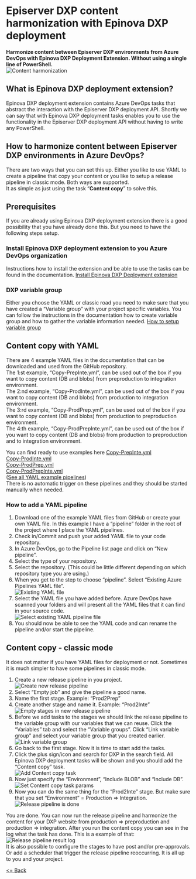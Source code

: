 # Episerver DXP content harmonization with Epinova DXP deployment #
**Harmonize content between Episerver DXP environments from Azure DevOps with Epinova DXP Deployment Extension. Without using a single line of PowerShell.**  
![Content harmonization](Images/ContentHarmonization/Intro_DxpContentSync.jpg)

## What is Epinova DXP deployment extension? ##
Epinova DXP deployment extension contains Azure DevOps tasks that abstract the interaction with the Episerver DXP deployment API. Shortly we can say that with Epinova DXP deployment tasks enables you to use the functionality in the Episerver DXP deployment API without having to write any PowerShell.  

## How to harmonize content between Episerver DXP environments in Azure DevOps? ##
There are two ways that you can set this up. Either you like to use YAML to create a pipeline that copy your content or you like to setup a release pipeline in classic mode. Both ways are supported.  
It as simple as just using the task “**Content copy**” to solve this.

## Prerequisites ##
If you are already using Epinova DXP deployment extension there is a good possibility that you have already done this. But you need to have the following steps setup.  

### Install Epinova DXP deployment extension to you Azure DevOps organization ###
Instructions how to install the extension and be able to use the tasks can be found in the documentation. [Install Epinova DXP Deployment extension](InstallDxpExtension.md)  

### DXP variable group ###
Either you choose the YAML or classic road you need to make sure that you have created a “Variable group” with your project specific variables. You can follow the instructions in the documentation how to create variable group and how to gather the variable information needed. [How to setup variable group](CreateVariableGroup.md)

## Content copy with YAML ##
There are 4 example YAML files in the documentation that can be downloaded and used from the GitHub repository.  
The 1:st example, “Copy-PrepInte.yml”, can be used out of the box if you want to copy content (DB and blobs) from preproduction to integration environment.  
The 2:nd example, “Copy-ProdInte.yml”, can be used out of the box if you want to copy content (DB and blobs) from production to integration environment.  
The 3:rd example, “Copy-ProdPrep.yml”, can be used out of the box if you want to copy content (DB and blobs) from production to preproduction environment.  
The 4:th example, “Copy-ProdPrepInte.yml”, can be used out of the box if you want to copy content (DB and blobs) from production to preproduction and to integration environment.  

You can find ready to use examples here
[Copy-PrepInte.yml](../Pipelines/Copy-PrepInte.yml)  
[Copy-ProdInte.yml](../Pipelines/Copy-ProdInte.yml)  
[Copy-ProdPrep.yml](../Pipelines/Copy-ProdPrep.yml)  
[Copy-ProdPrepInte.yml](../Pipelines/Copy-ProdPrepInte.yml)  
([See all YAML example pipelines](../Pipelines))  
There is no automatic trigger on these pipelines and they should be started manually when needed.  
### How to add a YAML pipeline ###
1.	Download one of the example YAML files from GitHub or create your own YAML file. In this example I have a “pipeline” folder in the root of the project where I place the YAML pipelines.
2.	Check in/Commit and push your added YAML file to your code repository.
3.	In Azure DevOps, go to the Pipeline list page and click on “New pipeline”.
4.	Select the type of your repository.
5.	Select the repository. (This could be little different depending on which repository type you are using.)
6.	When you get to the step to choose “pipeline”. Select “Existing Azure Pipelines YAML file”.  
![Existing YAML file](Images/ContentHarmonization/ExistingAzurePipelinesYamlFile.jpg)  
7.	Select the YAML file you have added before. Azure DevOps have scanned your folders and will present all the YAML files that it can find in your source code.  
![Select existing YAML pipeline file](Images/ContentHarmonization/SelectYamlFile.jpg)  
8.	You should now be able to see the YAML code and can rename the pipeline and/or start the pipeline.

## Content copy - classic mode ##
It does not matter if you have YAML files for deployment or not. Sometimes it is much simpler to have some pipelines in classic mode. 
1.	Create a new release pipeline in you project.  
![Create new release pipeline](Images/ContentHarmonization/CreateNewReleasePipeline.jpg)  
2.	Select “Empty job” and give the pipeline a good name.
3.	Name the first stage. Example: “Prod2Prep”
4.	Create another stage and name it. Example: “Prod2Inte”  
![Empty stages in new release pipeline](Images/ContentHarmonization/2_EmptyStages.jpg)  
5.	Before we add tasks to the stages we should link the release pipeline to the variable group with our variables that we can reuse. Click the “Variables” tab and select the “Variable groups”. Click “Link variable group” and select your variable group that you created earlier.  
![Link variable group](Images/ContentHarmonization/3_LinkVariableGroup.jpg)  
6.	Go back to the first stage. Now it is time to start add the tasks.
7.	Click the plus sign/icon and search for DXP in the search field. All Epinova DXP deployment tasks will be shown and you should add the “Content copy” task.  
![Add Content copy task](Images/ContentHarmonization/4_AddContentCopyTask.jpg)  
8.	Now just specify the “Environment”, “Include BLOB” and “Include DB”.  
![Set Content copy task params](Images/ContentHarmonization/5_SetContentCopyParams.jpg)  
9.	Now you can do the same thing for the “Prod2Inte” stage. But make sure that you set “Environment” = Production => Integration.  
![Release pipeline is done](Images/ContentHarmonization/7_ClassicResult.jpg)  
  



You are done. You can now run the release pipeline and harmonize the content for your DXP website from production => preproduction and production => integration. After you run the content copy you can see in the log what the task has done. This is a example of that:  
![Release pipeline result log](Images/ContentHarmonization/ContentCopyProgress_done.jpg)  
It is also possible to configure the stages to have post and/or pre-approvals. Or add a scheduler that trigger the release pipeline reoccurring. It is all up to you and your project.

  
[<= Back](../README.md)

